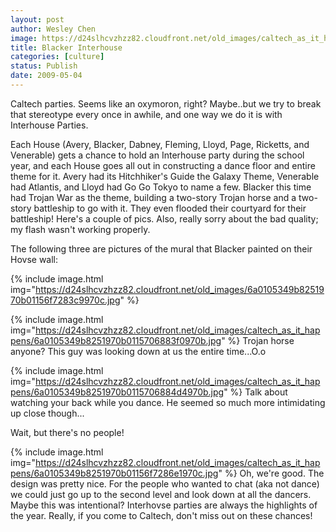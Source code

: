 ```yaml
---
layout: post
author: Wesley Chen
image: https://d24slhcvzhzz82.cloudfront.net/old_images/caltech_as_it_happens/6a0105349b8251970b0115706882e0970b.jpg
title: Blacker Interhouse
categories: [culture]
status: Publish
date: 2009-05-04
---
```



Caltech parties. Seems like an oxymoron, right? Maybe..but we try to break that stereotype every once in awhile, and one way we do it is with Interhouse Parties.

Each House (Avery, Blacker, Dabney, Fleming, Lloyd, Page, Ricketts, and Venerable) gets a chance to hold an Interhouse party during the school year, and each House goes all out in constructing a dance floor and entire theme for it. 
Avery had its Hitchhiker's Guide the Galaxy Theme, Venerable had Atlantis, and Lloyd had Go Go Tokyo to name a few. Blacker this time had Trojan War as the theme, building a two-story Trojan horse and a two-story battleship to go with it. They even flooded their courtyard for their battleship! 
Here's a couple of pics. Also, really sorry about the bad quality; my flash wasn't working properly.

The following three are pictures of the mural that Blacker painted on their Hovse wall:


{% include image.html img="https://d24slhcvzhzz82.cloudfront.net/old_images/6a0105349b8251970b01156f7283c9970c.jpg" %}

{% include image.html img="https://d24slhcvzhzz82.cloudfront.net/old_images/caltech_as_it_happens/6a0105349b8251970b0115706883f0970b.jpg" %}
Trojan horse anyone? This guy was looking down at us the entire time...O.o


{% include image.html img="https://d24slhcvzhzz82.cloudfront.net/old_images/caltech_as_it_happens/6a0105349b8251970b0115706884d4970b.jpg" %}
Talk about watching your back while you dance. He seemed so much more intimidating up close though...

Wait, but there's no people!


{% include image.html img="https://d24slhcvzhzz82.cloudfront.net/old_images/caltech_as_it_happens/6a0105349b8251970b01156f7286e1970c.jpg" %}
Oh, we're good. The design was pretty nice. For the people who wanted to chat (aka not dance) we could just go up to the second level and look down at all the dancers. Maybe this was intentional?
Interhovse parties are always the highlights of the year. Really, if you come to Caltech, don't miss out on these chances!
